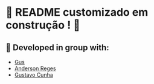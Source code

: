 # :construction: README customizado em construção ! :construction:

## 👥 Developed in group with:
- [Gus](https://github.com/andreugross)
- [Anderson Reges](https://github.com/Anderson-Reges)
- [Gustavo Cunha](https://github.com/llGustavoCunhall)
